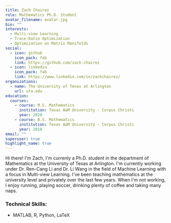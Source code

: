 ```yaml
---
title: Zach Chairez
role: Mathematics Ph.D. Student
avatar_filename: avatar.jpg
bio: ""
interests:
  - Multi-view Learning
  - Trace-Ratio Optimization
  - Optimization on Matrix Manifolds
social:
  - icon: github
    icon_pack: fab
    link: https://github.com/zach-chairez
  - icon: linkedin
    icon_pack: fab
    link: https://www.linkedin.com/in/zachchairez/
organizations:
  - name: The University of Texas at Arlington
    url: uta.edu
education:
  courses:
    - course: M.S. Mathematics
      institution: Texas A&M University - Corpus Christi
      year: 2020
    - course: B.S. Mathematics
      institution: Texas A&M University - Corpus Christi
      year: 2018
email: ""
superuser: true
highlight_name: true
---
```

<!--StartFragment-->

Hi there! I'm Zach, I'm currenly a Ph.D. student in the department of Mathematics at the University of Texas at Arlington. I'm currently working under Dr. Ren-Cang Li and Dr. Li Wang in the field of Machine Learning with a focus in Multi-view Learning.  I've been teaching mathematics at the university level and privately over the last few years. When I'm not working, I enjoy running, playing soccer, drinking plenty of coffee and taking many naps.  



### **Technical Skills:**

* MATLAB, R, Python, LaTeX

<!--EndFragment-->
